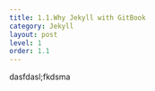 ```yaml
---
title: 1.1.Why Jekyll with GitBook
category: Jekyll
layout: post
level: 1
order: 1.1
---
```


dasfdasl;fkdsma